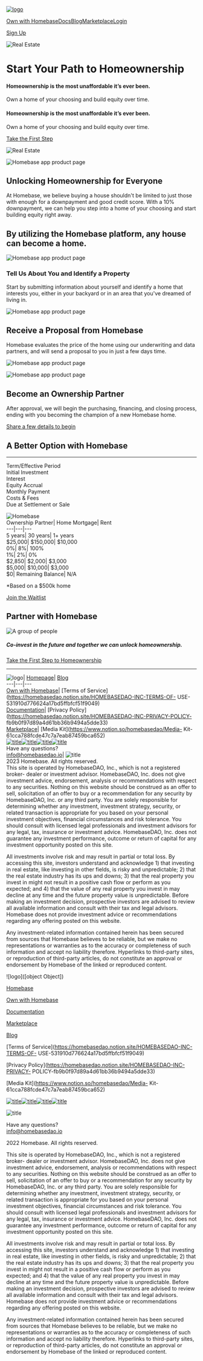 [![logo](/_next/static/media/logo_name.0a11c735.svg)](/)

[Own with
Homebase](/own)[Docs](https://docs.homebasedao.io/)[Blog](/blog)[Marketplace](https://www.app.homebasedao.io/)[Login](https://www.app.homebasedao.io/login)

[Sign Up](https://www.app.homebasedao.io/register)

![Real Estate](/_next/static/media/champion_hero.75fa6eaa.svg)

# Start Your Path to Home­owner­ship

#### Homeownership is the most unaffordable it’s ever been.  
Own a home of your choosing and build equity over time.

#### Homeownership is the most unaffordable it’s ever been.  
Own a home of your choosing and build equity over time.

[Take the First Step](https://j1rcprw8xkd.typeform.com/to/raeCGTZZ)

![Real Estate](/_next/static/media/champion_hero.75fa6eaa.svg)

![Homebase app product page](/_next/static/media/key.a67bdfb2.svg)

## Unlocking Homeownership for Everyone

At Homebase, we believe buying a house shouldn't be limited to just those with
enough for a downpayment and good credit score. With a 10% downpayment, we can
help you step into a home of your choosing and start building equity right
away.

## By utilizing the Homebase platform, any house can become a home.

![Homebase app product page](/_next/static/media/couch.eb6423ae.svg)

### Tell Us About You and Identify a Property

Start by submitting information about yourself and identify a home that
interests you, either in your backyard or in an area that you've dreamed of
living in.

![Homebase app product page](/_next/static/media/mail.16e3921c.svg)

## Receive a Proposal from Homebase

Homebase evaluates the price of the home using our underwriting and data
partners, and will send a proposal to you in just a few days time.

![Homebase app product page](/_next/static/media/mail.16e3921c.svg)

![Homebase app product page](/_next/static/media/clap.c4469e72.svg)

## Become an Ownership Partner

After approval, we will begin the purchasing, financing, and closing process,
ending with you becoming the champion of a new Homebase home.

[Share a few details to begin](https://j1rcprw8xkd.typeform.com/to/raeCGTZZ)

## A Better Option with Homebase

  
---  
Term/Effective Period  
Initial Investment  
Interest  
Equity Accrual  
Monthly Payment  
Costs & Fees  
Due at Settlement or Sale  
  
![Homebase](/_next/static/media/logo_name.0a11c735.svg)  
Ownership Partner| Home Mortgage| Rent  
---|---|---  
5 years| 30 years| 1+ years  
$25,000| $150,000| $10,000  
0%| 8%| 100%  
1%| 2%| 0%  
$2,850| $2,000| $3,000  
$5,000| $10,000| $3,000  
$0| Remaining Balance| N/A  
  
*Based on a $500k home

[Join the Waitlist](https://j1rcprw8xkd.typeform.com/to/raeCGTZZ)

## Partner with Homebase

![A group of people](/_next/static/media/group.0f42df0a.svg)

##### Co-invest in the future and together we can unlock homeownership.

[Take the First Step to
Homeownership](https://j1rcprw8xkd.typeform.com/to/raeCGTZZ)

* * *

![logo](/_next/static/media/logo_stacked.2ce396f9.svg)|
[Homepage](https://homebasedao.io/)| [Blog](https://homebasedao.io/blog)  
---|---|---  
[Own with Homebase](https://homebasedao.io/own)| [Terms of
Service](https://homebasedao.notion.site/HOMEBASEDAO-INC-TERMS-OF-
USE-531910d776624a17bd5ffbfcf51f9049)  
[Documentation](https://docs.homebasedao.io/)| [Privacy
Policy](https://homebasedao.notion.site/HOMEBASEDAO-INC-PRIVACY-POLICY-
fb9b0f97d89a4d61bb36b9494a5dde33)  
[Marketplace](https://www.app.homebasedao.io/)| [Media
Kit](https://www.notion.so/homebasedao/Media-
Kit-61cca788fcde47c7a7eab87459bca652)  
[![title](/_next/static/media/twitter.01676455.png)](https://twitter.com/HomebaseDAO)[![title](/_next/static/media/discord.6287e4d4.png)](https://discord.gg/qEpCfTyqSY)[![title](/_next/static/media/medium.4af736f7.png)](https://homebasedao.medium.com/)[![title](/_next/static/media/linkedin.c2d915f7.svg)](https://www.linkedin.com/company/homebasedao)  
Have any questions?  
[info@homebasedao.io](mailto:info@homebasedao.io)|
![title](/_next/static/media/housing.1bcb0b9c.svg)  
2023 Homebase. All rights reserved.  
This site is operated by HomebaseDAO, Inc., which is not a registered broker-
dealer or investment advisor. HomebaseDAO, Inc. does not give investment
advice, endorsement, analysis or recommendations with respect to any
securities. Nothing on this website should be construed as an offer to sell,
solicitation of an offer to buy or a recommendation for any security by
HomebaseDAO, Inc. or any third party. You are solely responsible for
determining whether any investment, investment strategy, security, or related
transaction is appropriate for you based on your personal investment
objectives, financial circumstances and risk tolerance. You should consult
with licensed legal professionals and investment advisors for any legal, tax,
insurance or investment advice. HomebaseDAO, Inc. does not guarantee any
investment performance, outcome or return of capital for any investment
opportunity posted on this site.  
  
All investments involve risk and may result in partial or total loss. By
accessing this site, investors understand and acknowledge 1) that investing in
real estate, like investing in other fields, is risky and unpredictable; 2)
that the real estate industry has its ups and downs; 3) that the real property
you invest in might not result in a positive cash flow or perform as you
expected; and 4) that the value of any real property you invest in may decline
at any time and the future property value is unpredictable. Before making an
investment decision, prospective investors are advised to review all available
information and consult with their tax and legal advisors. Homebase does not
provide investment advice or recommendations regarding any offering posted on
this website.  
  
Any investment-related information contained herein has been secured from
sources that Homebase believes to be reliable, but we make no representations
or warranties as to the accuracy or completeness of such information and
accept no liability therefore. Hyperlinks to third-party sites, or
reproduction of third-party articles, do not constitute an approval or
endorsement by Homebase of the linked or reproduced content.  
  
![logo](\[object Object\])

[Homebase](https://homebasedao.io)

[Own with Homebase](https://homebasedao.io/own)

[Documentation](https://docs.homebasedao.io)

[Marketplace](https://www.app.homebasedao.io)

[Blog](https://homebasedao.io/blog)

[Terms of Service](https://homebasedao.notion.site/HOMEBASEDAO-INC-TERMS-OF-
USE-531910d776624a17bd5ffbfcf51f9049)

[Privacy Policy](https://homebasedao.notion.site/HOMEBASEDAO-INC-PRIVACY-
POLICY-fb9b0f97d89a4d61bb36b9494a5dde33)

[Media Kit](https://www.notion.so/homebasedao/Media-
Kit-61cca788fcde47c7a7eab87459bca652)

[![title](/_next/static/media/twitter.01676455.png)](https://twitter.com/HomebaseDAO)[![title](/_next/static/media/discord.6287e4d4.png)](https://discord.gg/qEpCfTyqSY)[![title](/_next/static/media/medium.4af736f7.png)](https://homebasedao.medium.com/)[![title](/_next/static/media/linkedin.c2d915f7.svg)](https://www.linkedin.com/company/homebasedao)

![title](/_next/static/media/housing.1bcb0b9c.svg)

Have any questions?  
[info@homebasedao.io](mailto:info@homebasedao.io)

2022 Homebase. All rights reserved.

This site is operated by HomebaseDAO, Inc., which is not a registered broker-
dealer or investment advisor. HomebaseDAO, Inc. does not give investment
advice, endorsement, analysis or recommendations with respect to any
securities. Nothing on this website should be construed as an offer to sell,
solicitation of an offer to buy or a recommendation for any security by
HomebaseDAO, Inc. or any third party. You are solely responsible for
determining whether any investment, investment strategy, security, or related
transaction is appropriate for you based on your personal investment
objectives, financial circumstances and risk tolerance. You should consult
with licensed legal professionals and investment advisors for any legal, tax,
insurance or investment advice. HomebaseDAO, Inc. does not guarantee any
investment performance, outcome or return of capital for any investment
opportunity posted on this site.  
  
All investments involve risk and may result in partial or total loss. By
accessing this site, investors understand and acknowledge 1) that investing in
real estate, like investing in other fields, is risky and unpredictable; 2)
that the real estate industry has its ups and downs; 3) that the real property
you invest in might not result in a positive cash flow or perform as you
expected; and 4) that the value of any real property you invest in may decline
at any time and the future property value is unpredictable. Before making an
investment decision, prospective investors are advised to review all available
information and consult with their tax and legal advisors. Homebase does not
provide investment advice or recommendations regarding any offering posted on
this website.  
  
Any investment-related information contained herein has been secured from
sources that Homebase believes to be reliable, but we make no representations
or warranties as to the accuracy or completeness of such information and
accept no liability therefore. Hyperlinks to third-party sites, or
reproduction of third-party articles, do not constitute an approval or
endorsement by Homebase of the linked or reproduced content.

